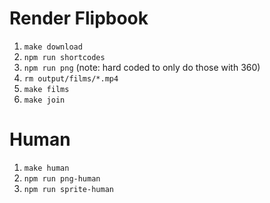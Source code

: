# Render Flipbook

1. `make download`
2. `npm run shortcodes`
3. `npm run png` (note: hard coded to only do those with 360)
4. `rm output/films/*.mp4`
5. `make films`
6. `make join`

# Human
1. `make human`
2. `npm run png-human`
3. `npm run sprite-human`

